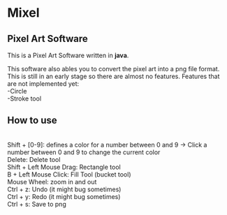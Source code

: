 # Mixel
<h2>Pixel Art Software</h2>
 
This is a Pixel Art Software written in <b>java</b>. 
<p>This software also ables you to convert the pixel art into a png file format. This is still in an early stage so there are almost no features. Features that are not implemented yet:
<br>
-Circle
<br>
-Stroke tool

<p>
<h2> How to use </h2>
<br>
Shift + [0-9]: defines a color for a number between 0 and 9
 -> Click a number between 0 and 9 to change the current color
<br>
Delete: Delete tool
<br>
Shift + Left Mouse Drag: Rectangle tool
<br>
B + Left Mouse Click: Fill Tool (bucket tool)
<br>
Mouse Wheel: zoom in and out
<br>
Ctrl + z: Undo (it might bug sometimes)
<br>
Ctrl + y: Redo (it might bug sometimes)
<br>
Ctrl + s: Save to png
</p>
